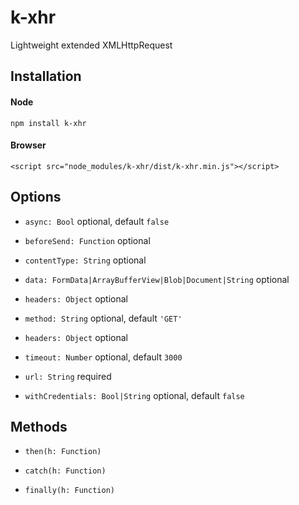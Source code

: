 # k-xhr
Lightweight extended XMLHttpRequest

## Installation
#### Node
```
npm install k-xhr
```
#### Browser
```
<script src="node_modules/k-xhr/dist/k-xhr.min.js"></script>
```

## Options
- ```async: Bool``` optional, default ```false```

- ```beforeSend: Function``` optional

- ```contentType: String``` optional

- ```data: FormData|ArrayBufferView|Blob|Document|String``` optional

- ```headers: Object``` optional

- ```method: String``` optional, default ```'GET'```

- ```headers: Object``` optional

- ```timeout: Number``` optional, default ```3000```

- ```url: String``` required

- ```withCredentials: Bool|String``` optional, default ```false```

## Methods
- ```then(h: Function)```

- ```catch(h: Function)```

- ```finally(h: Function)```
